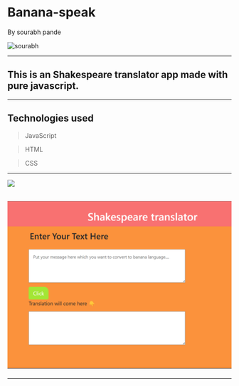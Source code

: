 # Banana-speak
By sourabh pande

 ![sourabh](https://img.shields.io/badge/sourabh--Pande-JS--Developer-green)

---
## This is an Shakespeare translator app made with pure javascript.

---
## Technologies used

> JavaScript

> HTML

> CSS
---


[ <img src= "https://img.shields.io/badge/Go LiVE-1DA1F?style=for-the-badge&logo=&logoColor=white" />]() 


## ![website](./Images/shakespeare.png)
---
